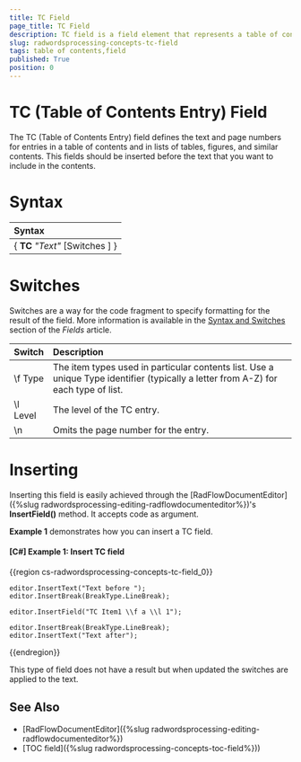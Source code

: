 ```yaml
---
title: TC Field
page_title: TC Field
description: TC field is a field element that represents a table of contents entry.
slug: radwordsprocessing-concepts-tc-field
tags: table of contents,field
published: True
position: 0
---
```


# TC (Table of Contents Entry) Field

The TC (Table of Contents Entry) field defines the text and page numbers for entries in a table of contents and in lists of tables, figures, and similar contents. This fields should be inserted before the text that you want to include in the contents. 

# Syntax

| Syntax   |
| :---     	 |
| { **TC** *"Text"* [Switches ] }|    


# Switches 

Switches are a way for the code fragment to specify formatting for the result of the field. More information is available in the [Syntax and Switches](https://docs.telerik.com/devtools/document-processing/libraries/radwordsprocessing/concepts/fields/fields#syntax-and-switches) section of the _Fields_ article.

| Switch                 | Description                        |
| :---                   | :---                               |
| \\f Type  | The item types used in particular contents list. Use a unique Type identifier (typically a letter from A-Z) for each type of list. |
| \\l Level | The level of the TC entry.  |
| \\n | Omits the page number for the entry. |

# Inserting

Inserting this field is easily achieved through the [RadFlowDocumentEditor]({%slug radwordsprocessing-editing-radflowdocumenteditor%})'s __InsertField()__ method. It accepts code as argument.

__Example 1__ demonstrates how you can insert a TC field.
        

#### __[C#] Example 1: Insert TC field__

{{region cs-radwordsprocessing-concepts-tc-field_0}}

    editor.InsertText("Text before ");
    editor.InsertBreak(BreakType.LineBreak);

    editor.InsertField("TC Item1 \\f a \\l 1");

    editor.InsertBreak(BreakType.LineBreak);
    editor.InsertText("Text after");


{{endregion}}
 
This type of field does not have a result but when updated the switches are applied to the text. 

## See Also 

* [RadFlowDocumentEditor]({%slug radwordsprocessing-editing-radflowdocumenteditor%})
* [TOC field]({%slug radwordsprocessing-concepts-toc-field%}))